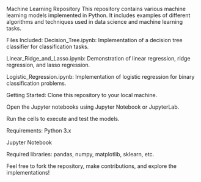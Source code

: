 Machine Learning Repository
This repository contains various machine learning models implemented in Python. It includes examples of different algorithms and techniques used in data science and machine learning tasks.

Files Included:
Decision_Tree.ipynb: Implementation of a decision tree classifier for classification tasks.

Linear_Ridge_and_Lasso.ipynb: Demonstration of linear regression, ridge regression, and lasso regression.

Logistic_Regression.ipynb: Implementation of logistic regression for binary classification problems.

Getting Started:
Clone this repository to your local machine.

Open the Jupyter notebooks using Jupyter Notebook or JupyterLab.

Run the cells to execute and test the models.

Requirements:
Python 3.x

Jupyter Notebook

Required libraries: pandas, numpy, matplotlib, sklearn, etc.

Feel free to fork the repository, make contributions, and explore the implementations!

